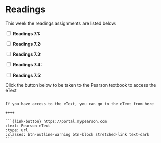 # Readings

This week the readings assignments are listed below:

<label><input type="checkbox" id="week08_reading1" class="box"> **Readings 7.1:** </input></label> 

<label><input type="checkbox" id="week08_reading2" class="box"> **Readings 7.2:** </input></label> 

<label><input type="checkbox" id="week08_reading3" class="box"> **Readings 7.3:** </input></label> 

<label><input type="checkbox" id="week08_reading4" class="box"> **Readings 7.4:** </input></label> 

<label><input type="checkbox" id="week08_reading5" class="box"> **Readings 7.5:** </input></label> 

Click the button below to be taken to the Pearson textbook to access the eText


````{panels}

If you have access to the eText, you can go to the eText from here

++++ 

```{link-button} https://portal.mypearson.com
:text: Pearson eText
:type: url
:classes: btn-outline-warning btn-block stretched-link text-dark
```
````

